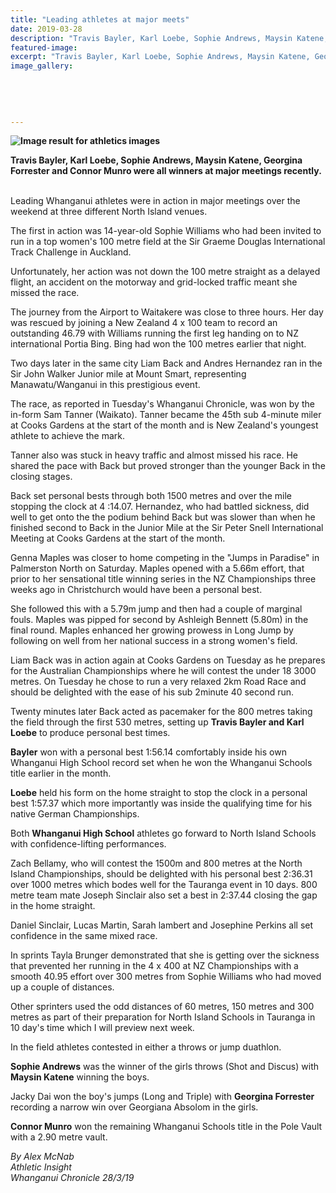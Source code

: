 ```yaml
---
title: "Leading athletes at major meets"
date: 2019-03-28
description: "Travis Bayler, Karl Loebe, Sophie Andrews, Maysin Katene, Georgina Forrester & Connor Munro - winners at major meetings"
featured-image: 
excerpt: "Travis Bayler, Karl Loebe, Sophie Andrews, Maysin Katene, Georgina Forrester & Connor Munro were all winners at major meetings recently."
image_gallery:
	
	
	
	
	
---
```


<p class="element element-paragraph"><strong><img src="https://encrypted-tbn0.gstatic.com/images?q=tbn:ANd9GcRFJK9IQ8TNBoT-VKM8RLc0EegEiVsDaIFPn4MRpPZC6BYsFrT17g" alt="Image result for athletics images" /></strong></p>
<p class="element element-paragraph"><strong>Travis Bayler, Karl Loebe, Sophie Andrews, Maysin Katene, Georgina Forrester and Connor Munro were all winners at major meetings recently.</strong></p>
<p class="element element-paragraph"><br />Leading Whanganui athletes were in action in major meetings over the weekend at three different North Island venues.</p>
<p class="element element-paragraph">The first in action was 14-year-old Sophie Williams who had been invited to run in a top women's 100 metre field at the Sir Graeme Douglas International Track Challenge in Auckland.</p>
<p class="element element-paragraph">Unfortunately, her action was not down the 100 metre straight as a delayed flight, an accident on the motorway and grid-locked traffic meant she missed the race.</p>
<p class="element element-paragraph">The journey from the Airport to Waitakere was close to three hours. Her day was rescued by joining a New Zealand 4 x 100 team to record an outstanding 46.79 with Williams running the first leg handing on to NZ international Portia Bing. Bing had won the 100 metres earlier that night.</p>
<p class="element element-paragraph">Two days later in the same city Liam Back and Andres Hernandez ran in the Sir John Walker Junior mile at Mount Smart, representing Manawatu/Wanganui in this prestigious event.</p>
<p class="element element-paragraph">The race, as reported in Tuesday's Whanganui Chronicle, was won by the in-form Sam Tanner (Waikato). Tanner became the 45th sub 4-minute miler at Cooks Gardens at the start of the month and is New Zealand's youngest athlete to achieve the mark.</p>
<p class="element element-paragraph">Tanner also was stuck in heavy traffic and almost missed his race. He shared the pace with Back but proved stronger than the younger Back in the closing stages.</p>
<p class="element element-paragraph">Back set personal bests through both 1500 metres and over the mile stopping the clock at 4 :14.07. Hernandez, who had battled sickness, did well to get onto the the podium behind Back but was slower than when he finished second to Back in the Junior Mile at the Sir Peter Snell International Meeting at Cooks Gardens at the start of the month.</p>
<p class="element element-paragraph">Genna Maples was closer to home competing in the "Jumps in Paradise" in Palmerston North on Saturday. Maples opened with a 5.66m effort, that prior to her sensational title winning series in the NZ Championships three weeks ago in Christchurch would have been a personal best.</p>
<p class="element element-paragraph">She followed this with a 5.79m jump and then had a couple of marginal fouls. Maples was pipped for second by Ashleigh Bennett (5.80m) in the final round. Maples enhanced her growing prowess in Long Jump by following on well from her national success in a strong women's field.</p>
<p class="element element-paragraph">Liam Back was in action again at Cooks Gardens on Tuesday as he prepares for the Australian Championships where he will contest the under 18 3000 metres. On Tuesday he chose to run a very relaxed 2km Road Race and should be delighted with the ease of his sub 2minute 40 second run.</p>
<p class="element element-paragraph">Twenty minutes later Back acted as pacemaker for the 800 metres taking the field through the first 530 metres, setting up <strong>Travis Bayler and Karl Loebe</strong> to produce personal best times.</p>
<p class="element element-paragraph"><strong>Bayler</strong> won with a personal best 1:56.14 comfortably inside his own Whanganui High School record set when he won the Whanganui Schools title earlier in the month.</p>
<p class="element element-paragraph"><strong>Loebe</strong> held his form on the home straight to stop the clock in a personal best 1:57.37 which more importantly was inside the qualifying time for his native German Championships.</p>
<p class="element element-paragraph">Both <strong>Whanganui High School</strong> athletes go forward to North Island Schools with confidence-lifting performances.</p>
<p class="element element-paragraph">Zach Bellamy, who will contest the 1500m and 800 metres at the North Island Championships, should be delighted with his personal best 2:36.31 over 1000 metres which bodes well for the Tauranga event in 10 days. 800 metre team mate Joseph Sinclair also set a best in 2:37.44 closing the gap in the home straight.</p>
<p class="element element-paragraph">Daniel Sinclair, Lucas Martin, Sarah lambert and Josephine Perkins all set confidence in the same mixed race.</p>
<p class="element element-paragraph">In sprints Tayla Brunger demonstrated that she is getting over the sickness that prevented her running in the 4 x 400 at NZ Championships with a smooth 40.95 effort over 300 metres from Sophie Williams who had moved up a couple of distances.</p>
<p class="element element-paragraph">Other sprinters used the odd distances of 60 metres, 150 metres and 300 metres as part of their preparation for North Island Schools in Tauranga in 10 day's time which I will preview next week.</p>
<p class="element element-paragraph">In the field athletes contested in either a throws or jump duathlon.</p>
<p class="element element-paragraph"><strong>Sophie Andrews</strong> was the winner of the girls throws (Shot and Discus) with <strong>Maysin Katene</strong> winning the boys.</p>
<p class="element element-paragraph">Jacky Dai won the boy's jumps (Long and Triple) with <strong>Georgina Forrester</strong> recording a narrow win over Georgiana Absolom in the girls.</p>
<p class="element element-paragraph"><strong>Connor Munro</strong> won the remaining Whanganui Schools title in the Pole Vault with a 2.90 metre vault.</p>
<p class="element element-paragraph"><em>By Alex McNab</em><br /><em>Athletic Insight</em><br /><em>Whanganui Chronicle 28/3/19</em></p>

